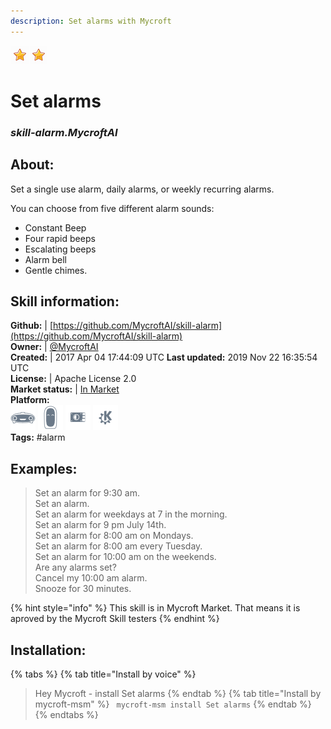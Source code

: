 ```yaml
--- 
description: Set alarms with Mycroft
---
```


![](../.gitbook/assets/star.png)![](../.gitbook/assets/star.png)  
# Set alarms  
### _skill-alarm.MycroftAI_  
## About:  
Set a single use alarm, daily alarms, or weekly recurring alarms.

You can choose from five different alarm sounds:
* Constant Beep
* Four rapid beeps
* Escalating beeps
* Alarm bell
* Gentle chimes.

## Skill information:  
**Github:** | [https://github.com/MycroftAI/skill-alarm](https://github.com/MycroftAI/skill-alarm)  
**Owner:** | [@MycroftAI](https://github.com/MycroftAI)  
**Created:** | 2017 Apr 04 17:44:09 UTC  **Last updated:** 2019 Nov 22 16:35:54 UTC  
**License:** | Apache License 2.0  
**Market status:** | [In Market](https://market.mycroft.ai/skill/mycroft-alarm)  
**Platform:**  
 ![](../.gitbook/assets/mark-1-icon.png)  ![](../.gitbook/assets/mark-2-icon.png)  ![](../.gitbook/assets/picroft-icon.png)  ![](../.gitbook/assets/kde.png)   
**Tags:** \#alarm   
## Examples:  
> Set an alarm for 9:30 am.  
> Set an alarm.  
> Set an alarm for weekdays at 7 in the morning.  
> Set an alarm for 9 pm July 14th.  
> Set an alarm for 8:00 am on Mondays.  
> Set an alarm for 8:00 am every Tuesday.  
> Set an alarm for 10:00 am on the weekends.  
> Are any alarms set?  
> Cancel my 10:00 am alarm.  
> Snooze for 30 minutes.  
  
{% hint style="info" %}
This skill is in Mycroft Market. That means it is aproved by the Mycroft Skill testers
{% endhint %}
    
## Installation:  
{% tabs %}
{% tab title="Install by voice" %}
> Hey Mycroft - install Set alarms
{% endtab %}
  {% tab title="Install by mycroft-msm" %}
``` mycroft-msm install Set alarms```
{% endtab %}
  {% endtabs %}
  